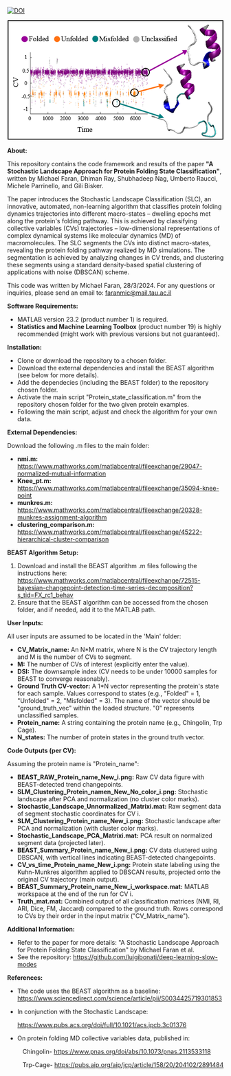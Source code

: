 [![DOI](https://sandbox.zenodo.org/badge/778207515.svg)](https://sandbox.zenodo.org/doi/10.5072/zenodo.42660)

<p align="center">
  <img src="SLC_TOC_Image.png" >
</p>


**About:**

This repository contains the code framework and results of the paper **"A Stochastic Landscape Approach for Protein Folding State Classification"**, written by Michael Faran, Dhiman Ray, Shubhadeep Nag, Umberto Raucci, Michele Parrinello, and Gili Bisker.

The paper introduces the Stochastic Landscape Classification (SLC), an innovative, automated, non-learning algorithm that classifies protein folding dynamics trajectories into different macro-states – dwelling epochs met along the protein's folding pathway. This is achieved by classifying collective variables (CVs) trajectories – low-dimensional representations of complex dynamical systems like molecular dynamics (MD) of macromolecules. The SLC segments the CVs into distinct macro-states, revealing the protein folding pathway realized by MD simulations. The segmentation is achieved by analyzing changes in CV trends, and clustering these segments using a standard density-based spatial clustering of applications with noise (DBSCAN) scheme.

This code was written by Michael Faran, 28/3/2024. For any questions or inquiries, please send an email to: <faranmic@mail.tau.ac.il>

**Software Requirements:**

- MATLAB version 23.2 (product number 1) is required.
- **Statistics and Machine Learning Toolbox** (product number 19) is highly recommended (might work with previous versions but not guaranteed).

**Installation:**
- Clone or download the repository to a chosen folder.
- Download the external dependencies and install the BEAST algorithm (see below for more details).
- Add the dependecies (including the BEAST folder) to the repository chosen folder. 
- Activate the main script "Protein_state_classification.m" from the repository chosen folder for the two given protein examples.
- Following the main script, adjust and check the algorithm for your own data.


**External Dependencies:**

Download the following .m files to the main folder:

- **nmi.m:** <https://www.mathworks.com/matlabcentral/fileexchange/29047-normalized-mutual-information>
- **Knee\_pt.m:** <https://www.mathworks.com/matlabcentral/fileexchange/35094-knee-point>
- **munkres.m:** <https://www.mathworks.com/matlabcentral/fileexchange/20328-munkres-assignment-algorithm>
- **clustering\_comparison.m:** <https://www.mathworks.com/matlabcentral/fileexchange/45222-hierarchical-cluster-comparison>

**BEAST Algorithm Setup:**

1. Download and install the BEAST algorithm .m files following the instructions here: <https://www.mathworks.com/matlabcentral/fileexchange/72515-bayesian-changepoint-detection-time-series-decomposition?s_tid=FX_rc1_behav>
2. Ensure that the BEAST algorithm can be accessed from the chosen folder, and if needed, add it to the MATLAB path.

**User Inputs:**

All user inputs are assumed to be located in the 'Main' folder:

- **CV\_Matrix\_name:** An N\*M matrix, where N is the CV trajectory length and M is the number of CVs to segment.
- **M:** The number of CVs of interest (explicitly enter the value).
- **DSI:** The downsample index (CV needs to be under 10000 samples for BEAST to converge reasonably).
- **Ground Truth CV-vector:** A 1\*N vector representing the protein's state for each sample. Values correspond to states (e.g., "Folded" = 1, "Unfolded" = 2, "Misfolded" = 3). The name of the vector should be "ground\_truth\_vec" within the loaded structure. "0" represents unclassified samples.
- **Protein\_name:** A string containing the protein name (e.g., Chingolin, Trp Cage).
- **N\_states:** The number of protein states in the ground truth vector.

**Code Outputs (per CV):**

Assuming the protein name is "Protein\_name":

- **BEAST\_RAW\_Protein\_name\_New\_i.png:** Raw CV data figure with BEAST-detected trend changepoints.
- **SLM\_Clustering\_Protein\_namen\_New\_No\_color\_i.png:** Stochastic landscape after PCA and normalization (no cluster color marks).
- **Stochastic\_Landscape\_Unnormalized\_Matrixi.mat:** Raw segment data of segment stochastic coordinates for CV i.
- **SLM\_Clustering\_Protein\_name\_New\_i.png:** Stochastic landscape after PCA and normalization (with cluster color marks).
- **Stochastic\_Landscape\_PCA\_Matrixi.mat:** PCA result on normalized segment data (projected later).
- **BEAST\_Summary\_Protein\_name\_New\_i.png:** CV data clustered using DBSCAN, with vertical lines indicating BEAST-detected changepoints.
- **CV\_vs\_time\_Protein\_name\_New\_i.png:** Protein state labeling using the Kuhn-Munkres algorithm applied to DBSCAN results, projected onto the original CV trajectory (main output).
- **BEAST\_Summary\_Protein\_name\_New\_i\_workspace.mat:** MATLAB workspace at the end of the run for CV i.
- **Truth\_mat.mat:** Combined output of all classification matrices (NMI, RI, ARI, Dice, FM, Jaccard) compared to the ground truth. Rows correspond to CVs by their order in the input matrix ("CV\_Matrix\_name").

**Additional Information:**

- Refer to the paper for more details: "A Stochastic Landscape Approach for Protein Folding State Classification" by Michael Faran et al.
- See the repository: <https://github.com/luigibonati/deep-learning-slow-modes>

**References:**

- The code uses the BEAST algorithm as a baseline: <https://www.sciencedirect.com/science/article/pii/S0034425719301853>
- [](https://www.sciencedirect.com/science/article/pii/S0034425719301853)In conjunction with the Stochastic Landscape:

  <https://www.pubs.acs.org/doi/full/10.1021/acs.jpcb.3c01376>

- [](https://www.pubs.acs.org/doi/full/10.1021/acs.jpcb.3c01376)On protein folding MD collective variables data, published in:

`     `Chingolin- <https://www.pnas.org/doi/abs/10.1073/pnas.2113533118>

`     `Trp-Cage- <https://pubs.aip.org/aip/jcp/article/158/20/204102/2891484>




